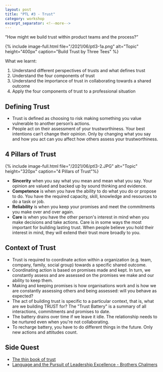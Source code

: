 ```yaml
---
layout: post
title: "PTL #3 - Trust"
category: workshop
excerpt_separator: <!--more-->
---
```


<p class='sublead'>“How might we build trust within product teams and the process?”</p>

<!--more-->
{% include image-full.html file="/2021/06/ptl3-1a.png" alt="Topic" height="400px" caption="Build Trust by Three Tees" %}


What we learnt:
1. Understand different perspectives of trusts and what defines trust 
2. Understand the four components of trust 
3. Understand the importance of trust in collaborating towards a shared outcome 
4. Apply the four components of trust to a professional situation 

## Defining Trust
- Trust is defined as choosing to risk making something you value vulnerable to another person’s actions.
- People act on their assessment of your trustworthiness. Your best intentions can’t change their opinion. Only by changing what you say and how you act can you affect how others assess your trustworthiness.

## 4 Pillars of Trust
{% include image-full.html file="/2021/06/ptl3-2.JPG" alt="Topic" height="320px"  caption="4 Pillars of Trust"%}
- **Sincerity** when you say what you mean and mean what you say. Your opinion are valued and backed up by sound thinking and evidence.
- **Competence** is when  you have the ability to do what you do or propose to do. You have the required capacity, skill, knowledge and resources to do a task or job.
- **Reliability** is when you keep  your promises and meet the commitments you make over and over again.
- **Care** is when you have the other person's interest in mind when you make decisions and take actions. Care is in some ways the most important for building lasting trust. When people believe you hold their interest in mind, they will extend their trust more broadly to you.

## Context of Trust
- Trust is required to coordinate action within a organization (e.g. team, company, family, social group) towards a specific shared outcome.
- Coordinating action is based on promises made and kept. In turn, we constantly assess and are assessed on the promises we make and our ability to keep them.
- Making and keeping promises is how organisations work and is how we are constantly assessing others and being assessed: will you behave as expected?
- The act of building trust is specific to a particular context, that is, what are we building TRUST for? The "Trust Battery" is a summary of all interactions, commitments and promises to date. 
- The battery drains over time if we leave it idle. The relationship needs to be nurtured even when you're not collaborating.
- To recharge battery, you have to do different things in the future. Only new actions and attitudes count. 

## Side Quest
- [The thin book of trust](https://www.goodreads.com/book/show/8245275-the-thin-book-of-trust-an-essential-primer-for-building-trust-at-work)
- [Language and the Pursuit of Leadership Excellence - Brothers Chalmers](https://www.amazon.sg/Language-Pursuit-Leadership-Excellence-Extraordinary/dp/0974948756)